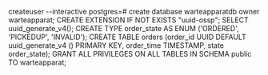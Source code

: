 createuser --interactive
postgres=# create database warteapparatdb owner warteapparat;
CREATE EXTENSION IF NOT EXISTS "uuid-ossp";
SELECT uuid_generate_v4();
CREATE TYPE order_state AS ENUM ('ORDERED', 'PICKEDUP', 'INVALID');
CREATE TABLE orders (order_id UUID DEFAULT uuid_generate_v4 () PRIMARY KEY, order_time TIMESTAMP, state order_state);
GRANT ALL PRIVILEGES ON ALL TABLES IN SCHEMA public TO warteapparat;
